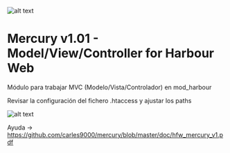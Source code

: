 ﻿![alt text](https://i.postimg.cc/B69ZjLTs/logo-mini.jpg)

Mercury v1.01 - Model/View/Controller for Harbour Web
=====================================================

Módulo para trabajar MVC (Modelo/Vista/Controlador) en mod_harbour

Revisar la configuración del fichero .htaccess y ajustar los paths

![alt text](https://github.com/carles9000/mercury/blob/master/doc/files/mvc-1.png)

Ayuda -> https://github.com/carles9000/mercury/blob/master/doc/hfw_mercury_v1.pdf 

